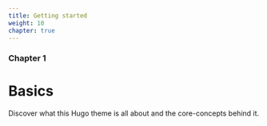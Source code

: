 ```yaml
---
title: Getting started
weight: 10
chapter: true
---
```


### Chapter 1

# Basics

Discover what this Hugo theme is all about and the core-concepts behind it.
